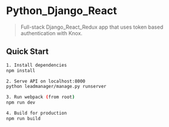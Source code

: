 # Python_Django_React

> Full-stack Django_React_Redux app that uses token based authentication with Knox.

## Quick Start

```bash
1. Install dependencies
npm install

2. Serve API on localhost:8000
python leadmanager/manage.py runserver

3. Run webpack (from root)
npm run dev

4. Build for production
npm run build
```

